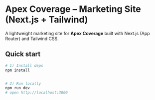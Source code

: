 # Apex Coverage – Marketing Site (Next.js + Tailwind)


A lightweight marketing site for **Apex Coverage** built with Next.js (App Router) and Tailwind CSS.


## Quick start


```bash
# 1) Install deps
npm install


# 2) Run locally
npm run dev
# open http://localhost:3000